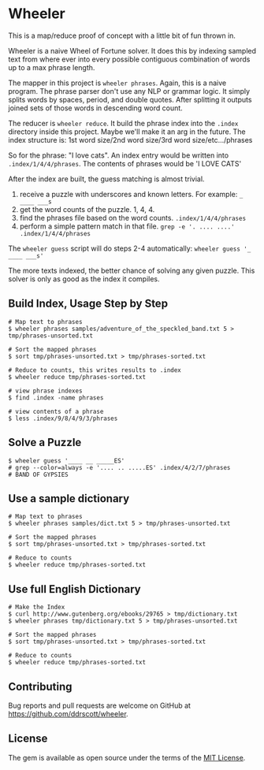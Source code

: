 # Wheeler

This is a map/reduce proof of concept with a little bit of fun thrown in. 

Wheeler is a naive Wheel of Fortune solver. It does this by indexing sampled
text from where ever into every possible contiguous combination of words up
to a max phrase length.

The mapper in this project is `wheeler phrases`. Again, this is a naive program.
The phrase parser don't use any NLP or grammar logic. It simply splits words
by spaces, period, and double quotes. After splitting it outputs joined sets
of those words in descending word count.

The reducer is `wheeler reduce`. It build the phrase index into the `.index`
directory inside this project. Maybe we'll make it an arg in the future.
The index structure is:
  1st word size/2nd word size/3rd word size/etc.../phrases

So for the phrase: "I love cats". An index entry would be written into
`.index/1/4/4/phrases`. The contents of phrases would be 'I LOVE CATS'

After the index are built, the guess matching is almost trivial.

1. receive a puzzle with underscores and known letters. For example: `_ ____ ___s`
2. get the word counts of the puzzle. 1, 4, 4.
3. find the phrases file based on the word counts. `.index/1/4/4/phrases`
4. perform a simple pattern match in that file. `grep -e '. .... ....' .index/1/4/4/phrases`

The `wheeler guess` script will do steps 2-4 automatically: `wheeler guess '_ ____ ___s'`

The more texts indexed, the better chance of solving any given puzzle. This solver 
is only as good as the index it compiles.

## Build Index, Usage Step by Step

    # Map text to phrases
    $ wheeler phrases samples/adventure_of_the_speckled_band.txt 5 > tmp/phrases-unsorted.txt
    
    # Sort the mapped phrases
    $ sort tmp/phrases-unsorted.txt > tmp/phrases-sorted.txt
     
    # Reduce to counts, this writes results to .index
    $ wheeler reduce tmp/phrases-sorted.txt
    
    # view phrase indexes
    $ find .index -name phrases
    
    # view contents of a phrase
    $ less .index/9/8/4/9/3/phrases

## Solve a Puzzle

    $ wheeler guess '____ __ _____ES'
    # grep --color=always -e '.... .. .....ES' .index/4/2/7/phrases
    # BAND OF GYPSIES

## Use a sample dictionary
    # Map text to phrases
    $ wheeler phrases samples/dict.txt 5 > tmp/phrases-unsorted.txt
    
    # Sort the mapped phrases
    $ sort tmp/phrases-unsorted.txt > tmp/phrases-sorted.txt
     
    # Reduce to counts
    $ wheeler reduce tmp/phrases-sorted.txt

## Use full English Dictionary
    
    # Make the Index
    $ curl http://www.gutenberg.org/ebooks/29765 > tmp/dictionary.txt
    $ wheeler phrases tmp/dictionary.txt 5 > tmp/phrases-unsorted.txt
    
    # Sort the mapped phrases
    $ sort tmp/phrases-unsorted.txt > tmp/phrases-sorted.txt
     
    # Reduce to counts
    $ wheeler reduce tmp/phrases-sorted.txt
    

## Contributing

Bug reports and pull requests are welcome on GitHub at https://github.com/ddrscott/wheeler.


## License

The gem is available as open source under the terms of the [MIT License](http://opensource.org/licenses/MIT).

